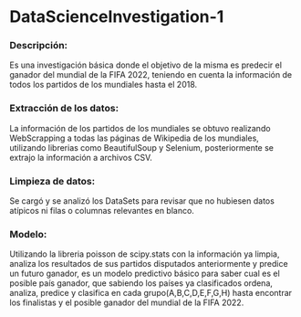 # DataScienceInvestigation-1

### Descripción:
Es una investigación básica donde el objetivo de la misma es predecir el ganador del mundial de la FIFA 2022, 
teniendo en cuenta la información de todos los partidos de los mundiales hasta el 2018.

### Extracción de los datos:
La información de los partidos de los mundiales se obtuvo realizando WebScrapping a todas las páginas de Wikipedia de los mundiales, 
utilizando librerias como BeautifulSoup y Selenium, posteriormente se extrajo la información a archivos CSV.

### Limpieza de datos:
Se cargó y se analizó los DataSets para revisar que no hubiesen datos atípicos ni filas o columnas relevantes en blanco.

### Modelo:
Utilizando la libreria poisson de scipy.stats con la información ya limpia, analiza los resultados de sus partidos disputados anteriormente
y predice un futuro ganador, es un modelo predictivo básico para saber cual es el posible país ganador, que sabiendo los países ya clasificados
ordena, analiza, predice y clasifica en cada grupo(A,B,C,D,E,F,G,H) hasta encontrar los finalistas y el posible ganador del mundial de la FIFA 2022.

